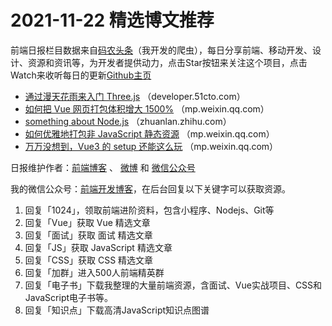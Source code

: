 # 2021-11-22 精选博文推荐

前端日报栏目数据来自[码农头条](http://hao.caibaojian.com.cn/)（我开发的爬虫），每日分享前端、移动开发、设计、资源和资讯等，为开发者提供动力，点击Star按钮来关注这个项目，点击Watch来收听每日的更新[Github主页](https://github.com/kujian/frontendDaily)
* [通过漫天花雨来入门 Three.js](https://developer.51cto.com/art/202111/691928.htm) （developer.51cto.com）
* [如何把 Vue 网页打包体积增大 1500%](https://mp.weixin.qq.com/s?__biz=MzkxMjI3MTA1Mg==&mid=2247511384&idx=1&sn=dde2205a119db63bba0ecfd3e1318a23) （mp.weixin.qq.com）
* [something about Node.js](https://zhuanlan.zhihu.com/p/435799087) （zhuanlan.zhihu.com）
* [如何优雅地打包非 JavaScript 静态资源](https://mp.weixin.qq.com/s?__biz=MzI0MzIyMDM5Ng==&mid=2649840538&idx=1&sn=be35c8e7fb54bbfdc18403f39cf964c3) （mp.weixin.qq.com）
* [万万没想到，Vue3 的 setup 还能这么玩](https://mp.weixin.qq.com/s?__biz=MzA4Nzg0MDM5Nw==&mid=2247507181&idx=1&sn=2f36036674c3149f3f65c512234caec2) （mp.weixin.qq.com）

日报维护作者：[前端博客](http://caibaojian.com.cn/) 、 [微博](http://weibo.com/kujian) 和 [微信公众号](https://open.weixin.qq.com/qr/code?username=caibaojian_com)

我的微信公众号：[前端开发博客](https://open.weixin.qq.com/qr/code?username=caibaojian_com)，在后台回复以下关键字可以获取资源。

1. 回复「1024」，领取前端进阶资料，包含小程序、Nodejs、Git等
2. 回复「Vue」获取 Vue 精选文章
3. 回复「面试」获取 面试 精选文章
4. 回复「JS」获取 JavaScript 精选文章
5. 回复「CSS」获取 CSS 精选文章
6. 回复「加群」进入500人前端精英群
7. 回复「电子书」下载我整理的大量前端资源，含面试、Vue实战项目、CSS和JavaScript电子书等。
8. 回复「知识点」下载高清JavaScript知识点图谱